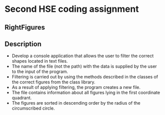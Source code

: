 # Second HSE coding assignment
## RightFigures
## Description
- Develop a console application that allows the user to filter the correct shapes located in text files. 
- The name of the file (not the path) with the data is supplied by the user to the input of the program.
- Filtering is carried out by using the methods described in the classes of the correct figures from the class library. 
- As a result of applying filtering, the program creates a new file.
- The file contains information about all figures lying in the first coordinate quadrant.
- The figures are sorted in descending order by the radius of the circumscribed circle.
